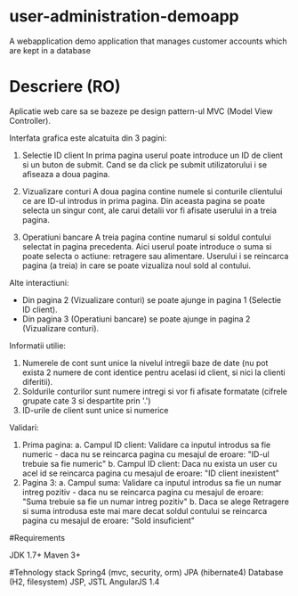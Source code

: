 # user-administration-demoapp
A webapplication demo application that manages customer accounts which are kept in a database

# Descriere (RO)
Aplicatie web care sa se bazeze pe design pattern-ul MVC (Model View Controller).


Interfata grafica este alcatuita din 3 pagini:

1. Selectie ID client
In prima pagina userul poate introduce un ID de client si un buton de submit. Cand se da click pe submit utilizatorului i se afiseaza a doua pagina.

2. Vizualizare conturi
A doua pagina contine numele si conturile clientului ce are ID-ul introdus in prima pagina. Din aceasta pagina se poate selecta un singur cont, ale carui detalii vor fi afisate userului in a treia pagina.

3. Operatiuni bancare
A treia pagina contine numarul si soldul contului selectat in pagina precedenta. Aici userul poate introduce o suma si poate selecta o actiune: retragere sau alimentare. Userului i se reincarca pagina (a treia) in care se poate vizualiza noul sold al contului.

Alte interactiuni:
- Din pagina 2 (Vizualizare conturi) se poate ajunge in pagina 1 (Selectie ID client).
- Din pagina 3 (Operatiuni bancare) se poate ajunge in pagina 2 (Vizualizare conturi).

Informatii utilie:
1. Numerele de cont sunt unice la nivelul intregii baze de date (nu pot exista 2 numere de cont identice pentru acelasi id client, si nici la clienti diferitii).
2. Soldurile conturilor sunt numere intregi si vor fi afisate formatate (cifrele grupate cate 3 si despartite prin '.')
3. ID-urile de client sunt unice si numerice

Validari:
1. Prima pagina:
a. Campul ID client: Validare ca inputul introdus sa fie numeric - daca nu se reincarca pagina cu mesajul de eroare: "ID-ul trebuie sa fie numeric"
b. Campul ID client: Daca nu exista un user cu acel id se reincarca pagina cu mesajul de eroare: "ID client inexistent"
2. Pagina 3:
a. Campul suma: Validare ca inputul introdus sa fie un numar intreg pozitiv - daca nu se reincarca pagina cu mesajul de eroare: "Suma trebuie sa fie un numar intreg pozitiv"
b. Daca se alege Retragere si suma introdusa este mai mare decat soldul contului se reincarca pagina cu mesajul de eroare: "Sold insuficient"

#Requirements

JDK 1.7+
Maven 3+

#Tehnology stack
Spring4 (mvc, security, orm)
JPA (hibernate4)
Database (H2, filesystem)
JSP, JSTL
AngularJS 1.4
